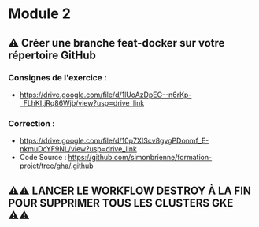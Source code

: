 # Module 2

## ⚠️ Créer une branche feat-docker sur votre répertoire GitHub

### Consignes de l'exercice : 

- https://drive.google.com/file/d/1lUoAzDpEG--n6rKp-_FLhKItjRq86Wjb/view?usp=drive_link

### Correction : 

- https://drive.google.com/file/d/10p7XIScv8gvgPDonmf_E-nkmuDcYF9NL/view?usp=drive_link
- Code Source : https://github.com/simonbrienne/formation-projet/tree/gha/.github

## ⚠️⚠️ LANCER LE WORKFLOW DESTROY À LA FIN POUR SUPPRIMER TOUS LES CLUSTERS GKE ⚠️⚠️